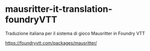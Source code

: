 # mausritter-it-translation-foundryVTT
Traduzione italiana per il sistema di gioco Mausritter in Foundry VTT

https://foundryvtt.com/packages/mausritter/

